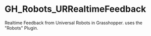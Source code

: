 # GH_Robots_URRealtimeFeedback
 Realtime Feedback from Universal Robots in Grasshopper. uses the "Robots" Plugin.
